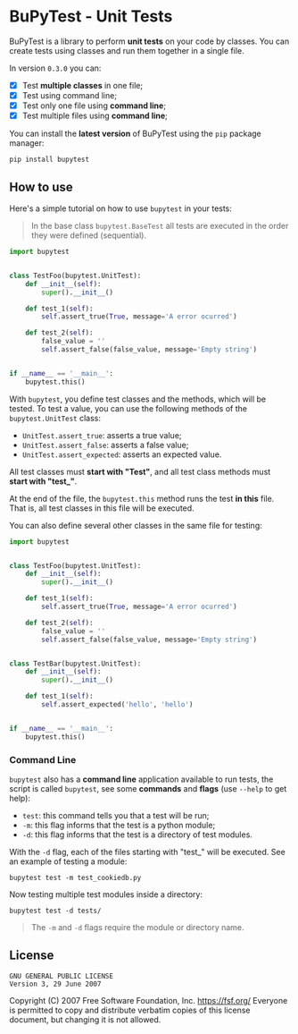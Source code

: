 # BuPyTest - Unit Tests

BuPyTest is a library to perform **unit tests** on your code by classes. You can create tests using classes and run them together in a single file.

In version `0.3.0` you can:

- [x] Test **multiple classes** in one file;
- [x] Test using command line;
- [x] Test only one file using **command line**;
- [X] Test multiple files using **command line**;

You can install the **latest version** of BuPyTest using the `pip` package manager:

```commandline
pip install bupytest
```

## How to use

Here's a simple tutorial on how to use `bupytest` in your tests:

> In the base class `bupytest.BaseTest` all tests are executed in the order they were defined (sequential).

```python
import bupytest


class TestFoo(bupytest.UnitTest):
    def __init__(self):
        super().__init__()

    def test_1(self):
        self.assert_true(True, message='A error ocurred')

    def test_2(self):
        false_value = ''
        self.assert_false(false_value, message='Empty string')


if __name__ == '__main__':
    bupytest.this()
```

With `bupytest`, you define test classes and the methods, which will be tested. To test a value, you can use the following methods of the `bupytest.UnitTest` class:

- `UnitTest.assert_true`: asserts a true value;
- `UnitTest.assert_false`: asserts a false value;
- `UnitTest.assert_expected`: asserts an expected value.

All test classes must **start with "Test"**, and all test class methods must **start with "test_"**.

At the end of the file, the `bupytest.this` method runs the test **in this** file. That is, all test classes in this file will be executed.

You can also define several other classes in the same file for testing:

```python
import bupytest


class TestFoo(bupytest.UnitTest):
    def __init__(self):
        super().__init__()

    def test_1(self):
        self.assert_true(True, message='A error ocurred')

    def test_2(self):
        false_value = ''
        self.assert_false(false_value, message='Empty string')


class TestBar(bupytest.UnitTest):
    def __init__(self):
        super().__init__()

    def test_1(self):
        self.assert_expected('hello', 'hello')


if __name__ == '__main__':
    bupytest.this()
```

### Command Line

`bupytest` also has a **command line** application available to run tests, the script is called `bupytest`, see some **commands** and **flags** (use `--help` to get help):

- `test`: this command tells you that a test will be run;
- `-m`: this flag informs that the test is a python module;
- `-d`: this flag informs that the test is a directory of test modules.

With the `-d` flag, each of the files starting with "test_" will be executed. See an example of testing a module:

```commandline
bupytest test -m test_cookiedb.py
```

Now testing multiple test modules inside a directory:

```commandline
bupytest test -d tests/
```

> The `-m` and `-d` flags require the module or directory name.

## License

```text
GNU GENERAL PUBLIC LICENSE
Version 3, 29 June 2007
```

Copyright (C) 2007 Free Software Foundation, Inc. <https://fsf.org/>
Everyone is permitted to copy and distribute verbatim copies
of this license document, but changing it is not allowed.